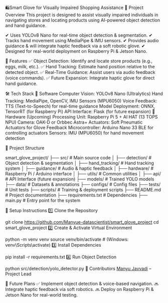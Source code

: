  🛍️Smart Glove for Visually Impaired Shopping Assistance
📌 Project Overview
This project is designed to assist visually impaired individuals in navigating stores and locating products using AI-powered object detection and hand guidance.

✔ Uses YOLOv8 Nano for real-time object detection & segmentation.
✔ Tracks hand movement using MediaPipe & IMU sensors.
✔ Provides audio guidance & will integrate haptic feedback via a soft robotic glove.
✔ Designed for real-world deployment on Raspberry Pi & Jetson Nano.

🎯 Features
✅ Object Detection: Identify and locate store products (e.g., eggs, milk, etc.).
✅ Hand Tracking: Estimate hand position relative to the detected object.
✅ Real-Time Guidance: Assist users via audio feedback (voice commands).
✅ Future Expansion: Integrate haptic glove for direct hand guidance.

🛠️ Tech Stack
🔹 Software
Computer Vision: YOLOv8 Nano (Ultralytics)
Hand Tracking: MediaPipe, OpenCV, IMU Sensors (MPU6050)
Voice Feedback: TTS (Text-to-Speech) for real-time guidance
Model Deployment: ONNX, TensorRT (for Raspberry Pi)
API Interface: Flask (for future expansion)
🔹 Hardware (Upcoming)
Processing Unit: Raspberry Pi 5 + AI HAT (13 TOPS NPU)
Camera: OAK-D or Orbbec Astra+
Actuators: Soft Pneumatic Actuators for Glove Feedback
Microcontroller: Arduino Nano 33 BLE for controlling actuators
Sensors: IMU (MPU6050) for hand movement detection

🚀 Project Structure
 
smart_glove_project/
├── src/                # Main source code
│   ├── detection/      # Object detection & segmentation
│   ├── hand_tracking/  # Hand tracking system
│   ├── guidance/       # Audio & haptic feedback
│   ├── hardware/       # Raspberry Pi / Arduino interface
│   ├── utils/          # Common utilities
│   ├── api/            # API Interface (future expansion)
├── models/             # Trained YOLO models
├── data/               # Datasets & annotations
├── configs/            # Config files
├── tests/              # Unit tests
├── scripts/            # Training & deployment scripts
├── README.md           # Project documentation
├── requirements.txt    # Dependencies
├── main.py             # Entry point for the system

📌 Setup Instructions
1️⃣ Clone the Repository
 
git clone https://github.com/Manyue-datascientist/smart_glove_project
cd smart_glove_project
2️⃣ Create & Activate Virtual Environment
 
python -m venv venv
source venv/bin/activate  # (Windows: venv\Scripts\activate)
3️⃣ Install Dependencies
 
pip install -r requirements.txt
4️⃣ Run Object Detection
 
python src/detection/yolo_detector.py
👥 Contributors
[Manyu Javvadi](https://www.linkedin.com/in/manyue-javvadi-datascientist/) – Project Lead

📌 Future Plans
✅ Implement object detection & voice-based navigation.
🔜 Integrate haptic feedback via soft robotics.
🔜 Deploy on Raspberry Pi & Jetson Nano for real-world testing.